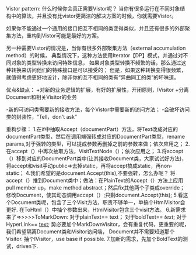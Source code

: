 Vistor pattern:
什么时候你会真正需要Vistor呢？
当你有很多运行在不同对象结构中的算法，并且没有比vistor更简洁的解决方案的时候，你就需要Vistor。

如果你不能通过一个通用的接口把互不相同的类变得类似，并且还有很多的外部聚集方法，重构到Vistor可能是最好的方案。

另一种需要Vistor的情况是，当你有很多外部聚集方法（external accumulation method）的时候，
典型情况下，这种方法使用Iterator【DP】模式，并通过对不同对象的类型转换来访问特殊信息，
如果对象类型转换不频繁的话，那么通过这种转换来访问他们的特殊接口是可以接受的；
但是，如果这种转换变得很频繁，就值得考虑更好地设计，除非你的互不相同的类有“异曲同工的类”的坏味道。

优点&缺点：
+对新的业务逻辑的扩展，有好的扩展性，开闭原则，IVisitor
+分离Document和相关Visitor的业务

-新的可访问类需要新的接收方法，每个Vistor中需要新的访问方法；
-会破坏访问类的封装性，“Tell，don't ask”

重构步骤：
1.在if中抽取Accept（documentPart）方法，将Text改成对应的documentPart类型，然后在调用端强转成对应的DocumentPart类型，rename params,对于强转的类型，可以提成参数再删掉之前的参数来做；依次应用之；
2.在accept（）中再次抽取方法，VisitTextNode（）；依次应用之；
3.将accept（）移到对应的DocumentPart类中(让其接收Document类，大家试试好方法)，将accept和visit手动public=>去掉static，再将accept搞成static，再non-static；
4.我们希望的是document.Accept(this),不要强转，怎么办呢？
将accept（）推到Document类中；做法：在PlainText的Accept（）方法上应用 pull member up，make method abstract；然后fix其他两个子类成override；修改Document，使其动态调用accept（）;只剩document.Accept(this); 
5.看这个Document类呢，包含了三个Visit方法，职责不够单一，单搞个HtmlVisitor会更好.
  在ToHtml（）中抽个参数出来，HtmlVisitor包含三个visit方法。
6.新需求来了=>>>>>ToMarkDown:
  对于plainText==  text；
  对于boldText== _text_;
  对于HyperLink== [text](url);
  势必要加个MarkDownVisitor，会有重复代码，更重要的呢，我们希望隔离Document类和Visitor访问端，
  Document并不需要知道那个Visitor.  抽个IVisitor，use base if possible.
7.加新的需求，先加个BoldText的测试，driven下.

